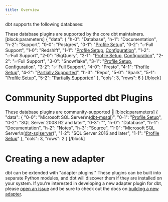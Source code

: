 ```yaml
---
title: Overview
---
```

dbt supports the following databases:

These database plugins are supported by the core dbt maintainers.
[block:parameters]
{
  "data": {
    "h-0": "Database",
    "h-1": "Documentation",
    "h-2": "Support",
    "0-0": "Postgres",
    "0-1": "[Profile Setup](doc:profile-postgres)",
    "0-2": "✅Full Support",
    "1-0": "Redshift",
    "1-1": "[Profile Setup](doc:profile-redshift), [Configuration](doc:redshift-configs)",
    "1-2": "✅Full Support",
    "2-0": "BigQuery",
    "2-1": "[Profile Setup](doc:profile-bigquery), [Configuration](bigquery-configs)",
    "2-2": "✅Full Support",
    "3-0": "Snowflake",
    "3-1": "[Profile Setup](doc:profile-snowflake), [Configuration](snowflake-configs)",
    "3-2": "✅ Full Support",
    "4-0": "Presto",
    "4-1": "[Profile Setup](doc:profile-presto)",
    "4-2": "[Partially Supported](doc:profile-presto#section-caveats)",
    "h-3": "Repo",
    "5-0": "Spark",
    "5-1": "[Profile Setup](doc:profile-spark)",
    "5-2": "[Partially Supported](doc:profile-spark#section-caveats)"
  },
  "cols": 3,
  "rows": 6
}
[/block]
#  Community Supported dbt Plugins

These database plugins are community-supported 🌱
[block:parameters]
{
  "data": {
    "0-0": "Microsoft SQL Server\n([dbt-mssql](https://github.com/jacobm001/dbt-mssql))",
    "0-1": "[Profile Setup](doc:profile-mssql#section-overview-of-dbt-mssql)",
    "0-2": "SQL Server 2008 R2 and later",
    "0-3": "",
    "h-0": "Database",
    "h-1": "Documentation",
    "h-2": "Notes",
    "h-3": "Source",
    "1-0": "Microsoft SQL Server\n([dbt-sqlserver](https://github.com/mikaelene/dbt-sqlserver))",
    "1-2": "SQL Server 2016 and later",
    "1-1": "[Profile Setup](doc:profile-mssql#section-overview-of-dbt-sqlserver)"
  },
  "cols": 3,
  "rows": 2
}
[/block]
# Creating a new adapter

dbt can be extended with "adapter plugins." These plugins can be built into separate Python modules, and dbt will discover them if they are installed on your system. If you're interested in developing a new adapter plugin for dbt, please [open an issue](https://github.com/fishtown-analytics/dbt/issues/new) and be sure to check out the docs on [building a new adapter](doc:building-a-new-adapter).
